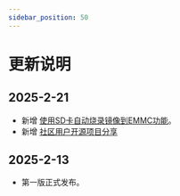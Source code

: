 ```yaml
---
sidebar_position: 50
---
```


# 更新说明

## 2025-2-21

- 新增 [使用SD卡自动烧录镜像到EMMC功能](./getting_start/os-install.md#使用sd卡自动烧录镜像推荐)。
- 新增 [社区用户开源项目分享](./diy.md)

## 2025-2-13

- 第一版正式发布。